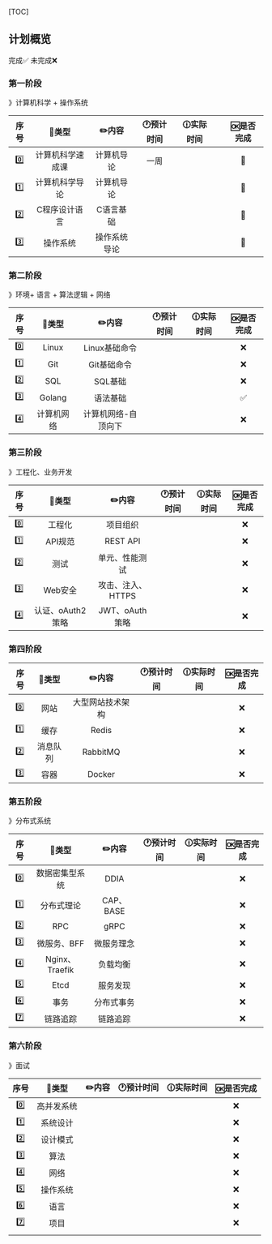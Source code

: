 [TOC]

## 计划概览

完成✅ 未完成❌

### 第一阶段

》计算机科学 + 操作系统

| 序号 |      🍭类型       |    ✏️内容     | 🕐预计时间 | 🕧实际时间 |      | 🆗是否完成 |
| :--: | :--------------: | :----------: | :-------: | :-------: | ---- | :-------: |
|  0️⃣   | 计算机科学速成课 |  计算机导论  |   一周    |           |      |     🎯     |
|  1️⃣   |  计算机科学导论  |  计算机导论  |           |           |      |     🎯     |
|  2️⃣   |  C程序设计语言   |  C语言基础   |           |           |      |     🎯     |
|  3️⃣   |     操作系统     | 操作系统导论 |           |           |      |     🎯     |

### 第二阶段

》环境+ 语言 + 算法逻辑 + 网络

| 序号 |   🍭类型    |        ✏️内容        | 🕐预计时间 | 🕧实际时间 | 🆗是否完成 |
| :--: | :--------: | :-----------------: | :-------: | :-------: | :-------: |
|  0️⃣   |   Linux    |    Linux基础命令    |           |           |     ❌     |
|  1️⃣   |    Git     |     Git基础命令     |           |           |     ❌     |
|  2️⃣   |    SQL     |       SQL基础       |           |           |     ❌     |
|  3️⃣   |   Golang   |      语法基础       |           |           |     ✅     |
|  4️⃣   | 计算机网络 | 计算机网络-自顶向下 |           |           |     ❌     |

### 第三阶段

》工程化、业务开发

| 序号 |      🍭类型       |       ✏️内容       | 🕐预计时间 | 🕧实际时间 | 🆗是否完成 |
| :--: | :--------------: | :---------------: | :-------: | :-------: | :-------: |
|  0️⃣   |      工程化      |     项目组织      |           |           |     ❌     |
|  1️⃣   |     API规范      |     REST API      |           |           |     ❌     |
|  2️⃣   |       测试       |  单元、性能测试   |           |           |     ❌     |
|  3️⃣   |     Web安全      | 攻击、注入、HTTPS |           |           |     ❌     |
|  4️⃣   | 认证、oAuth2策略 |  JWT、oAuth策略   |           |           |     ❌     |

### 第四阶段

| 序号 |  🍭类型   |      ✏️内容       | 🕐预计时间 | 🕧实际时间 | 🆗是否完成 |
| :--: | :------: | :--------------: | :-------: | :-------: | :-------: |
|  0️⃣   |   网站   | 大型网站技术架构 |           |           |     ❌     |
|  1️⃣   |   缓存   |      Redis       |           |           |     ❌     |
|  2️⃣   | 消息队列 |     RabbitMQ     |           |           |     ❌     |
|  3️⃣   |   容器   |      Docker      |           |           |     ❌     |

### 第五阶段

》分布式系统

| 序号 |     🍭类型      |   ✏️内容    | 🕐预计时间 | 🕧实际时间 | 🆗是否完成 |
| :--: | :------------: | :--------: | :-------: | :-------: | :-------: |
|  0️⃣   | 数据密集型系统 |    DDIA    |           |           |     ❌     |
|  1️⃣   |   分布式理论   | CAP、BASE  |           |           |     ❌     |
|  2️⃣   |      RPC       |    gRPC    |           |           |     ❌     |
|  3️⃣   |  微服务、BFF   | 微服务理念 |           |           |     ❌     |
|  4️⃣   | Nginx、Traefik |  负载均衡  |           |           |     ❌     |
|  5️⃣   |      Etcd      |  服务发现  |           |           |     ❌     |
|  6️⃣   |      事务      | 分布式事务 |           |           |     ❌     |
|  7️⃣   |    链路追踪    |  链路追踪  |           |           |     ❌     |

### 第六阶段

》面试

| 序号 |   🍭类型    | ✏️内容 | 🕐预计时间 | 🕧实际时间 | 🆗是否完成 |
| :--: | :--------: | :---: | :-------: | :-------: | :-------: |
|  0️⃣   | 高并发系统 |       |           |           |     ❌     |
|  1️⃣   |  系统设计  |       |           |           |     ❌     |
|  2️⃣   |  设计模式  |       |           |           |     ❌     |
|  3️⃣   |    算法    |       |           |           |     ❌     |
|  4️⃣   |    网络    |       |           |           |     ❌     |
|  5️⃣   |  操作系统  |       |           |           |     ❌     |
|  6️⃣   |    语言    |       |           |           |     ❌     |
|  7️⃣   |    项目    |       |           |           |     ❌     |
|      |            |       |           |           |           |